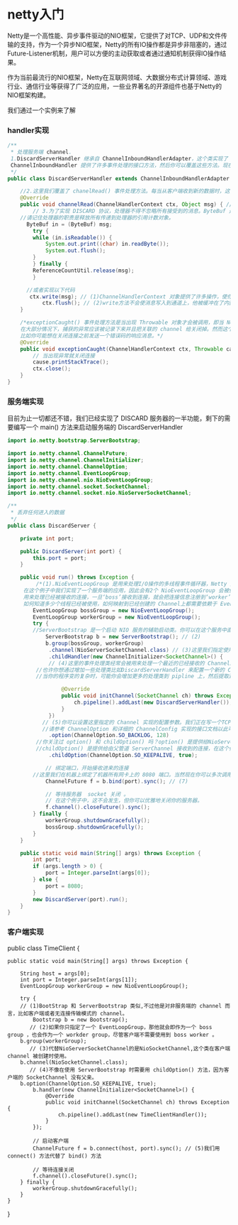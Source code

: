 # netty入门

Netty是一个高性能、异步事件驱动的NIO框架，它提供了对TCP、UDP和文件传输的支持，作为一个异步NIO框架，Netty的所有IO操作都是异步非阻塞的，通过Future-Listener机制，用户可以方便的主动获取或者通过通知机制获得IO操作结果。

作为当前最流行的NIO框架，Netty在互联网领域、大数据分布式计算领域、游戏行业、通信行业等获得了广泛的应用，一些业界著名的开源组件也基于Netty的NIO框架构建。

我们通过一个实例来了解
### handler实现

```java
/**
 * 处理服务端 channel.
 1.DiscardServerHandler 继承自 ChannelInboundHandlerAdapter，这个类实现了 ChannelInboundHandler接口，
 ChannelInboundHandler 提供了许多事件处理的接口方法，然后你可以覆盖这些方法。现在仅仅只需要继承 ChannelInboundHandlerAdapter 类而不是你自己去实现接口方法。
 */
public class DiscardServerHandler extends ChannelInboundHandlerAdapter { // (1)

    //2.这里我们覆盖了 chanelRead() 事件处理方法。每当从客户端收到新的数据时，这个方法会在收到消息时被调用，这个例子中，收到的消息的类型是 ByteBuf
    @Override
    public void channelRead(ChannelHandlerContext ctx, Object msg) { // (2)
        // 3.为了实现 DISCARD 协议，处理器不得不忽略所有接受到的消息。ByteBuf 是一个引用计数对象，这个对象必须显示地调用 release() 方法来释放。
	//请记住处理器的职责是释放所有传递到处理器的引用计数对象。
	  ByteBuf in = (ByteBuf) msg;
	    try {
		while (in.isReadable()) { 
		    System.out.print((char) in.readByte());
		    System.out.flush();
		}
	    } finally {
		ReferenceCountUtil.release(msg); 
	    }

	  //或者实现以下代码
	   ctx.write(msg); // (1)ChannelHandlerContext 对象提供了许多操作，使你能够触发各种各样的 I/O 事件和操作。这里我们调用了 write(Object) 方法来逐字地把接受到的消息写入
           ctx.flush(); // (2)write方法不会使消息写入到通道上，他被缓冲在了内部，你需要调用 ctx.flush() 方法来把缓冲区中数据强行输出。
    }

    /*exceptionCaught() 事件处理方法是当出现 Throwable 对象才会被调用，即当 Netty 由于 IO 错误或者处理器在处理事件时抛出的异常时。
    在大部分情况下，捕获的异常应该被记录下来并且把关联的 channel 给关闭掉。然而这个方法的处理方式会在遇到不同异常的情况下有不同的实现，
    比如你可能想在关闭连接之前发送一个错误码的响应消息。*/
    @Override
    public void exceptionCaught(ChannelHandlerContext ctx, Throwable cause) {
        // 当出现异常就关闭连接
        cause.printStackTrace();
        ctx.close();
    }
}
```


             

              
                   
### 服务端实现		
目前为止一切都还不错，我们已经实现了 DISCARD 服务器的一半功能，剩下的需要编写一个 main() 方法来启动服务端的 DiscardServerHandler
``` java
import io.netty.bootstrap.ServerBootstrap;

import io.netty.channel.ChannelFuture;
import io.netty.channel.ChannelInitializer;
import io.netty.channel.ChannelOption;
import io.netty.channel.EventLoopGroup;
import io.netty.channel.nio.NioEventLoopGroup;
import io.netty.channel.socket.SocketChannel;
import io.netty.channel.socket.nio.NioServerSocketChannel;

/**
 * 丢弃任何进入的数据
 */
public class DiscardServer {

    private int port;

    public DiscardServer(int port) {
        this.port = port;
    }

    public void run() throws Exception {
         /*(1).NioEventLoopGroup 是用来处理I/O操作的多线程事件循环器，Netty 提供了许多不同的 EventLoopGroup 的实现用来处理不同的传输。
	 在这个例子中我们实现了一个服务端的应用，因此会有2个 NioEventLoopGroup 会被使用。第一个经常被叫做‘boss’，用来接收进来的连接。第二个经常被叫做‘worker’，
	 用来处理已经被接收的连接，一旦‘boss’接收到连接，就会把连接信息注册到‘worker’上。
	 如何知道多少个线程已经被使用，如何映射到已经创建的 Channel上都需要依赖于 EventLoopGroup 的实现，并且可以通过构造函数来配置他们的关系。*/
        EventLoopGroup bossGroup = new NioEventLoopGroup(); 
        EventLoopGroup workerGroup = new NioEventLoopGroup();
        try {
	    //ServerBootstrap 是一个启动 NIO 服务的辅助启动类。你可以在这个服务中直接使用 Channel，但是这会是一个复杂的处理过程，在很多情况下你并不需要这样做。
            ServerBootstrap b = new ServerBootstrap(); // (2)
            b.group(bossGroup, workerGroup)
             .channel(NioServerSocketChannel.class) // (3)这里我们指定使用 NioServerSocketChannel 类来举例说明一个新的 Channel 如何接收进来的连接。
             .childHandler(new ChannelInitializer<SocketChannel>() { 
	         // (4)这里的事件处理类经常会被用来处理一个最近的已经接收的 Channel。ChannelInitializer 是一个特殊的处理类，他的目的是帮助使用者配置一个新的 Channel。
		 //也许你想通过增加一些处理类比如DiscardServerHandler 来配置一个新的 Channel 或者其对应的ChannelPipeline 来实现你的网络程序。
		 //当你的程序变的复杂时，可能你会增加更多的处理类到 pipline 上，然后提取这些匿名类到最顶层的类上。

                 @Override
                 public void initChannel(SocketChannel ch) throws Exception {
                     ch.pipeline().addLast(new DiscardServerHandler());
                 }
             })
	       // (5)你可以设置这里指定的 Channel 实现的配置参数。我们正在写一个TCP/IP 的服务端，因此我们被允许设置 socket 的参数选项比如tcpNoDelay 和 keepAlive。
	       //请参考 ChannelOption 和详细的 ChannelConfig 实现的接口文档以此可以对ChannelOption 的有一个大概的认识。
             .option(ChannelOption.SO_BACKLOG, 128) 
	     //你关注过 option() 和 childOption() 吗？option() 是提供给NioServerSocketChannel 用来接收进来的连接。
	     //childOption() 是提供给由父管道 ServerChannel 接收到的连接，在这个例子中也是 NioServerSocketChannel。
             .childOption(ChannelOption.SO_KEEPALIVE, true); 

            // 绑定端口，开始接收进来的连接
	    //这里我们在机器上绑定了机器所有网卡上的 8080 端口。当然现在你可以多次调用 bind() 方法(基于不同绑定地址)。
            ChannelFuture f = b.bind(port).sync(); // (7)

            // 等待服务器  socket 关闭 。
            // 在这个例子中，这不会发生，但你可以优雅地关闭你的服务器。
            f.channel().closeFuture().sync();
        } finally {
            workerGroup.shutdownGracefully();
            bossGroup.shutdownGracefully();
        }
    }

    public static void main(String[] args) throws Exception {
        int port;
        if (args.length > 0) {
            port = Integer.parseInt(args[0]);
        } else {
            port = 8080;
        }
        new DiscardServer(port).run();
    }
}
```



### 客户端实现
public class TimeClient {

    public static void main(String[] args) throws Exception {

        String host = args[0];
        int port = Integer.parseInt(args[1]);
        EventLoopGroup workerGroup = new NioEventLoopGroup();

        try {
	    // (1)BootStrap 和 ServerBootstrap 类似,不过他是对非服务端的 channel 而言，比如客户端或者无连接传输模式的 channel。
            Bootstrap b = new Bootstrap(); 
           // (2)如果你只指定了一个 EventLoopGroup，那他就会即作为一个 boss group ，也会作为一个 workder group，尽管客户端不需要使用到 boss worker 。
	    b.group(workerGroup); 
           // (3)代替NioServerSocketChannel的是NioSocketChannel,这个类在客户端channel 被创建时使用。
	    b.channel(NioSocketChannel.class); 
           // (4)不像在使用 ServerBootstrap 时需要用 childOption() 方法，因为客户端的 SocketChannel 没有父亲。
	    b.option(ChannelOption.SO_KEEPALIVE, true); 
            b.handler(new ChannelInitializer<SocketChannel>() {
                @Override
                public void initChannel(SocketChannel ch) throws Exception {
                    ch.pipeline().addLast(new TimeClientHandler());
                }
            });

            // 启动客户端
            ChannelFuture f = b.connect(host, port).sync(); // (5)我们用 connect() 方法代替了 bind() 方法

            // 等待连接关闭
            f.channel().closeFuture().sync();
        } finally {
            workerGroup.shutdownGracefully();
        }
    }
}

